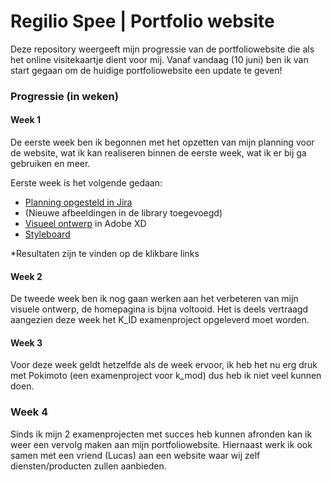 # Regilio Spee | Portfolio website

Deze repository weergeeft mijn progressie van de portfoliowebsite die als het online visitekaartje dient voor mij.
Vanaf vandaag (10 juni) ben ik van start gegaan om de huidige portfoliowebsite een update te geven!

### Progressie (in weken)
#### Week 1 
De eerste week ben ik begonnen met het opzetten van mijn planning voor de website, wat ik kan realiseren binnen de eerste week, wat ik er bij ga gebruiken en meer.

Eerste week is het volgende gedaan:
* [Planning opgesteld in Jira](https://regilio.atlassian.net/secure/RapidBoard.jspa?rapidView=3&projectKey=RPW&selectedIssue=RPW-1&atlOrigin=eyJpIjoiY2MwN2Y4N2YyYTg4NDMyOTllZTg0NzI1ZTQxNDAwZTUiLCJwIjoiaiJ9)
* (Nieuwe afbeeldingen in de library toegevoegd)
* [Visueel ontwerp](https://xd.adobe.com/view/6a4ecffd-b7ee-4cee-648a-f6f914bcda2f-1c7f/?fullscreen) in Adobe XD
* [Styleboard](https://xd.adobe.com/view/ddb96480-3558-4ae1-5ad0-39f86eb7023e-ab88/?fullscreen)

*Resultaten zijn te vinden op de klikbare links


#### Week 2 
De tweede week ben ik nog gaan werken aan het verbeteren van mijn visuele ontwerp, de homepagina is bijna voltooid. Het is deels vertraagd aangezien deze week het K_ID examenproject opgeleverd moet worden.


#### Week 3
Voor deze week geldt hetzelfde als de week ervoor, ik heb het nu erg druk met Pokimoto (een examenproject voor k_mod) dus heb ik niet veel kunnen doen.


### Week 4
Sinds ik mijn 2 examenprojecten met succes heb kunnen afronden kan ik weer een vervolg maken aan mijn portfoliowebsite. Hiernaast werk ik ook samen met een vriend (Lucas) aan een website waar wij zelf diensten/producten zullen aanbieden.
